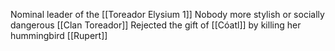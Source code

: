 Nominal leader of the [[Toreador Elysium 1]]
Nobody more stylish or socially dangerous
[[Clan Toreador]]
Rejected the gift of [[Cóatl]] by killing her hummingbird [[Rupert]]
